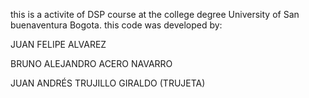 this is a activite of DSP course at the college degree University of San buenaventura Bogota.
this code was developed by:

JUAN FELIPE ALVAREZ

BRUNO ALEJANDRO ACERO NAVARRO

JUAN ANDRÉS TRUJILLO GIRALDO (TRUJETA)
